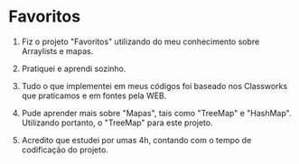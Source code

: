 # Favoritos

1. Fiz o projeto "Favoritos" utilizando do meu conhecimento sobre Arraylists e mapas.

2. Pratiquei e aprendi sozinho.

3. Tudo o que implementei em meus códigos foi baseado nos Classworks que praticamos e em fontes pela WEB.

4. Pude aprender mais sobre "Mapas", tais como "TreeMap" e "HashMap". Utilizando portanto, o "TreeMap" para este projeto.

5. Acredito que estudei por umas 4h, contando com o tempo de codificação do projeto.
